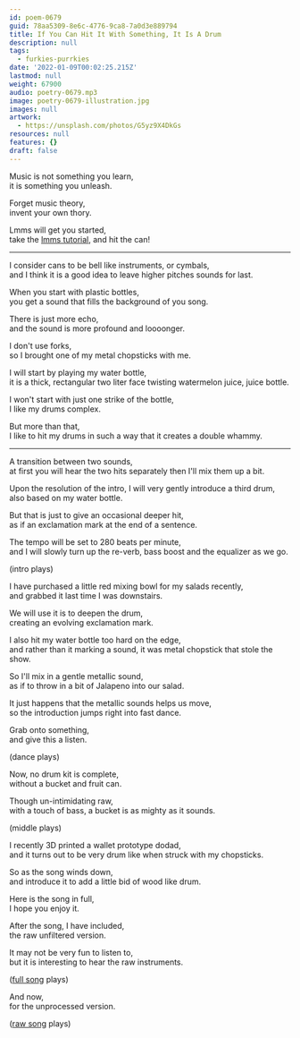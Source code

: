 ```yaml
---
id: poem-0679
guid: 78aa5309-8e6c-4776-9ca8-7a0d3e889794
title: If You Can Hit It With Something, It Is A Drum
description: null
tags:
  - furkies-purrkies
date: '2022-01-09T00:02:25.215Z'
lastmod: null
weight: 67900
audio: poetry-0679.mp3
image: poetry-0679-illustration.jpg
images: null
artwork:
  - https://unsplash.com/photos/G5yz9X4DkGs
resources: null
features: {}
draft: false
---
```


Music is not something you learn,\
it is something you unleash.

Forget music theory,\
invent your own thory.

Lmms will get you started,\
take the [lmms tutorial](https://www.youtube.com/watch?v=3qfa9hGJzoY), and hit the can!

---

I consider cans to be bell like instruments, or cymbals,\
and I think it is a good idea to leave higher pitches sounds for last.

When you start with plastic bottles,\
you get a sound that fills the background of you song.

There is just more echo,\
and the sound is more profound and loooonger.

I don't use forks,\
so I brought one of my metal chopsticks with me.

I will start by playing my water bottle,\
it is a thick, rectangular two liter face twisting watermelon juice, juice bottle.

I won't start with just one strike of the bottle,\
I like my drums complex.

But more than that,\
I like to hit my drums in such a way that it creates a double whammy.

---

A transition between two sounds,\
at first you will hear the two hits separately then I'll mix them up a bit.

Upon the resolution of the intro, I will very gently introduce a third drum,\
also based on my water bottle.

But that is just to give an occasional deeper hit,\
as if an exclamation mark at the end of a sentence.

The tempo will be set to 280 beats per minute,\
and I will slowly turn up the re-verb, bass boost and the equalizer as we go.

(intro plays)

I have purchased a little red mixing bowl for my salads recently,\
and grabbed it last time I was downstairs.

We will use it is to deepen the drum,\
creating an evolving exclamation mark.

I also hit my water bottle too hard on the edge,\
and rather than it marking a sound, it was metal chopstick that stole the show.

So I'll mix in a gentle metallic sound,\
as if to throw in a bit of Jalapeno into our salad.

It just happens that the metallic sounds helps us move,\
so the introduction jumps right into fast dance.

Grab onto something,\
and give this a listen.

(dance plays)

Now, no drum kit is complete,\
without a bucket and fruit can.

Though un-intimidating raw,\
with a touch of bass, a bucket is as mighty as it sounds.

(middle plays)

I recently 3D printed a wallet prototype dodad,\
and it turns out to be very drum like when struck with my chopsticks.

So as the song winds down,\
and introduce it to add a little bid of wood like drum.

Here is the song in full,\
I hope you enjoy it.

After the song, I have included,\
the raw unfiltered version.

It may not be very fun to listen to,\
but it is interesting to hear the raw instruments.

([full song](files/poetry-0679-full.mp3) plays)

And now,\
for the unprocessed version.

([raw song](files/poetry-0679-raw.mp3) plays)
